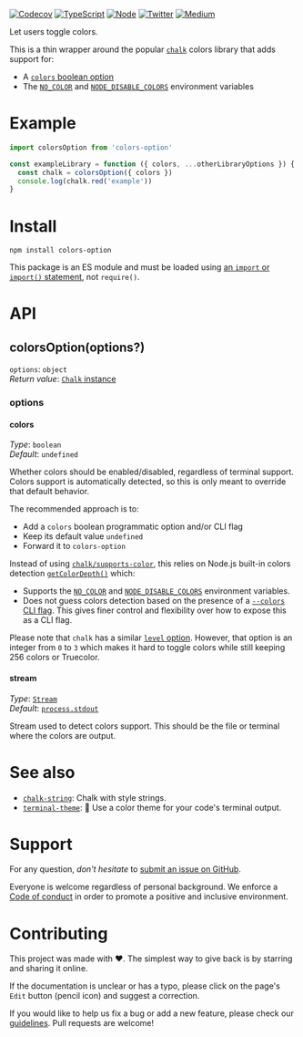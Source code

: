 [![Codecov](https://img.shields.io/codecov/c/github/ehmicky/colors-option.svg?label=tested&logo=codecov)](https://codecov.io/gh/ehmicky/colors-option)
[![TypeScript](https://img.shields.io/badge/-typed-brightgreen?logo=typescript&colorA=gray&logoColor=0096ff)](/src/main.d.ts)
[![Node](https://img.shields.io/node/v/colors-option.svg?logo=node.js&logoColor=66cc33)](https://www.npmjs.com/package/colors-option)
[![Twitter](https://img.shields.io/badge/%E2%80%8B-twitter-brightgreen.svg?logo=twitter)](https://twitter.com/intent/follow?screen_name=ehmicky)
[![Medium](https://img.shields.io/badge/%E2%80%8B-medium-brightgreen.svg?logo=medium)](https://medium.com/@ehmicky)

Let users toggle colors.

This is a thin wrapper around the popular
[`chalk`](https://github.com/chalk/chalk) colors library that adds support for:

- A [`colors` boolean option](#colors)
- The [`NO_COLOR`](https://no-color.org/) and
  [`NODE_DISABLE_COLORS`](https://nodejs.org/api/cli.html#cli_node_disable_colors_1)
  environment variables

# Example

```js
import colorsOption from 'colors-option'

const exampleLibrary = function ({ colors, ...otherLibraryOptions }) {
  const chalk = colorsOption({ colors })
  console.log(chalk.red('example'))
}
```

# Install

```
npm install colors-option
```

This package is an ES module and must be loaded using
[an `import` or `import()` statement](https://gist.github.com/sindresorhus/a39789f98801d908bbc7ff3ecc99d99c),
not `require()`.

# API

## colorsOption(options?)

`options`: `object`\
_Return value_: [`Chalk` instance](https://github.com/chalk/chalk#api)

### options

#### colors

_Type_: `boolean`\
_Default_: `undefined`

Whether colors should be enabled/disabled, regardless of terminal support.
Colors support is automatically detected, so this is only meant to override that
default behavior.

The recommended approach is to:

- Add a `colors` boolean programmatic option and/or CLI flag
- Keep its default value `undefined`
- Forward it to `colors-option`

Instead of using
[`chalk/supports-color`](https://github.com/chalk/supports-color), this relies
on Node.js built-in colors detection
[`getColorDepth()`](https://nodejs.org/api/tty.html#tty_writestream_getcolordepth_env)
which:

- Supports the [`NO_COLOR`](https://no-color.org/) and
  [`NODE_DISABLE_COLORS`](https://nodejs.org/api/cli.html#cli_node_disable_colors_1)
  environment variables.
- Does not guess colors detection based on the presence of a
  [`--colors` CLI flag](https://github.com/chalk/supports-color#info). This
  gives finer control and flexibility over how to expose this as a CLI flag.

Please note that `chalk` has a similar
[`level` option](https://github.com/chalk/chalk#chalklevel). However, that
option is an integer from `0` to `3` which makes it hard to toggle colors while
still keeping 256 colors or Truecolor.

#### stream

_Type_:
[`Stream`](https://nodejs.org/api/stream.html#stream_class_stream_writable)\
_Default_: [`process.stdout`](https://nodejs.org/api/process.html#process_process_stdout)

Stream used to detect colors support. This should be the file or terminal where
the colors are output.

# See also

- [`chalk-string`](https://github.com/ehmicky/chalk-string): Chalk with style
  strings.
- [`terminal-theme`](https://github.com/ehmicky/terminal-theme): 🎨 Use a color
  theme for your code's terminal output.

# Support

For any question, _don't hesitate_ to [submit an issue on GitHub](../../issues).

Everyone is welcome regardless of personal background. We enforce a
[Code of conduct](CODE_OF_CONDUCT.md) in order to promote a positive and
inclusive environment.

# Contributing

This project was made with ❤️. The simplest way to give back is by starring and
sharing it online.

If the documentation is unclear or has a typo, please click on the page's `Edit`
button (pencil icon) and suggest a correction.

If you would like to help us fix a bug or add a new feature, please check our
[guidelines](CONTRIBUTING.md). Pull requests are welcome!

<!-- Thanks go to our wonderful contributors: -->

<!-- ALL-CONTRIBUTORS-LIST:START -->
<!-- prettier-ignore-start -->
<!-- markdownlint-disable -->
<!--
<table>
  <tr>
    <td align="center"><a href="https://twitter.com/ehmicky"><img src="https://avatars2.githubusercontent.com/u/8136211?v=4?s=100" width="100px;" alt=""/><br /><sub><b>ehmicky</b></sub></a><br /><a href="https://github.com/ehmicky/colors-option/commits?author=ehmicky" title="Code">💻</a> <a href="#design-ehmicky" title="Design">🎨</a> <a href="#ideas-ehmicky" title="Ideas, Planning, & Feedback">🤔</a> <a href="https://github.com/ehmicky/colors-option/commits?author=ehmicky" title="Documentation">📖</a></td>
  </tr>
</table>

-->
<!-- markdownlint-restore -->
<!-- prettier-ignore-end -->

<!-- ALL-CONTRIBUTORS-LIST:END -->
